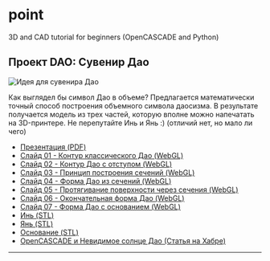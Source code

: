 # point
3D and CAD tutorial for beginners (OpenCASCADE and Python)

## Проект DAO: Сувенир Дао

![Идея для сувенира Дао](projects/dao/dao.png)

Как выглядел бы символ Дао в объеме? Предлагается математически точный
способ построения объемного символа даосизма. В результате получается модель
из трех частей, которую вполне можно напечатать на 3D-принтере. Не перепутайте Инь и Янь :) 
(отличий нет, но мало ли чего)

- [Презентация (PDF)](https://headfire.github.io/p3/projects/dao/dao.pdf)
- [Слайд 01 - Контур классического Дао (WebGL)](https://headfire.github.io/p3/vr/?s=dao_01)
- [Слайд 02 - Контур Дао с отступом (WebGL)](https://headfire.github.io/p3/vr/?s=dao_02)
- [Слайд 03 - Принцип построения сечений (WebGL)](https://headfire.github.io/p3/vr/?s=dao_03)
- [Слайд 04 - Форма Дао из сечений (WebGL)](https://headfire.github.io/p3/vr/?s=dao_04)
- [Слайд 05 - Протягивание поверхности через сечения (WebGL)](https://headfire.github.io/p3/vr/?s=dao_05)
- [Слайд 06 - Окончательная форма Дао (WebGL)](https://headfire.github.io/p3/vr/?s=dao_06)
- [Слайд 07 - Форма Дао с основанием (WebGL)](https://headfire.github.io/p3/vr/?s=dao_07)
- [Инь (STL)](https://headfire.github.io/p3/projects/dao/models/exp_001_shape.stl)
- [Янь (STL)](https://headfire.github.io/p3/projects/dao/models/exp_002_shape.stl)
- [Основание (STL)](https://headfire.github.io/p3/projects/dao/models/exp_003_shape.stl)
- [OpenCASCADE и Невидимое солнце Дао (Статья на Хабре)](https://habr.com/ru/post/518378/)


---